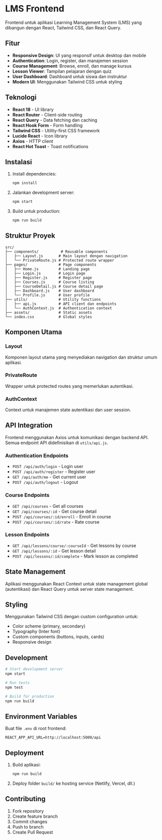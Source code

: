 # LMS Frontend

Frontend untuk aplikasi Learning Management System (LMS) yang dibangun dengan React, Tailwind CSS, dan React Query.

## Fitur

- **Responsive Design**: UI yang responsif untuk desktop dan mobile
- **Authentication**: Login, register, dan manajemen session
- **Course Management**: Browse, enroll, dan manage kursus
- **Lesson Viewer**: Tampilan pelajaran dengan quiz
- **User Dashboard**: Dashboard untuk siswa dan instruktur
- **Modern UI**: Menggunakan Tailwind CSS untuk styling

## Teknologi

- **React 18** - UI library
- **React Router** - Client-side routing
- **React Query** - Data fetching dan caching
- **React Hook Form** - Form handling
- **Tailwind CSS** - Utility-first CSS framework
- **Lucide React** - Icon library
- **Axios** - HTTP client
- **React Hot Toast** - Toast notifications

## Instalasi

1. Install dependencies:
   ```bash
   npm install
   ```

2. Jalankan development server:
   ```bash
   npm start
   ```

3. Build untuk production:
   ```bash
   npm run build
   ```

## Struktur Proyek

```
src/
├── components/          # Reusable components
│   ├── Layout.js       # Main layout dengan navigation
│   └── PrivateRoute.js # Protected route wrapper
├── pages/              # Page components
│   ├── Home.js         # Landing page
│   ├── Login.js        # Login page
│   ├── Register.js     # Register page
│   ├── Courses.js      # Course listing
│   ├── CourseDetail.js # Course detail page
│   ├── Dashboard.js    # User dashboard
│   └── Profile.js      # User profile
├── utils/              # Utility functions
│   ├── api.js          # API client dan endpoints
│   └── AuthContext.js  # Authentication context
├── assets/             # Static assets
└── index.css           # Global styles
```

## Komponen Utama

### Layout
Komponen layout utama yang menyediakan navigation dan struktur umum aplikasi.

### PrivateRoute
Wrapper untuk protected routes yang memerlukan autentikasi.

### AuthContext
Context untuk manajemen state autentikasi dan user session.

## API Integration

Frontend menggunakan Axios untuk komunikasi dengan backend API. Semua endpoint API didefinisikan di `utils/api.js`.

### Authentication Endpoints
- `POST /api/auth/login` - Login user
- `POST /api/auth/register` - Register user
- `GET /api/auth/me` - Get current user
- `POST /api/auth/logout` - Logout

### Course Endpoints
- `GET /api/courses` - Get all courses
- `GET /api/courses/:id` - Get course detail
- `POST /api/courses/:id/enroll` - Enroll in course
- `POST /api/courses/:id/rate` - Rate course

### Lesson Endpoints
- `GET /api/lessons/course/:courseId` - Get lessons by course
- `GET /api/lessons/:id` - Get lesson detail
- `POST /api/lessons/:id/complete` - Mark lesson as completed

## State Management

Aplikasi menggunakan React Context untuk state management global (autentikasi) dan React Query untuk server state management.

## Styling

Menggunakan Tailwind CSS dengan custom configuration untuk:
- Color scheme (primary, secondary)
- Typography (Inter font)
- Custom components (buttons, inputs, cards)
- Responsive design

## Development

```bash
# Start development server
npm start

# Run tests
npm test

# Build for production
npm run build
```

## Environment Variables

Buat file `.env` di root frontend:

```env
REACT_APP_API_URL=http://localhost:5000/api
```

## Deployment

1. Build aplikasi:
   ```bash
   npm run build
   ```

2. Deploy folder `build/` ke hosting service (Netlify, Vercel, dll.)

## Contributing

1. Fork repository
2. Create feature branch
3. Commit changes
4. Push to branch
5. Create Pull Request 